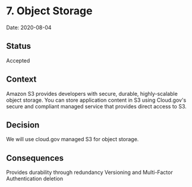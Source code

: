 # 7. Object Storage
Date: 2020-08-04

## Status

Accepted

## Context

Amazon S3 provides developers with secure, durable, highly-scalable object storage. You can store application content in S3 using Cloud.gov's secure and compliant  managed service that provides direct access to S3.

## Decision

We will use cloud.gov managed S3 for object storage.


## Consequences
Provides durability through redundancy 
Versioning and Multi-Factor Authentication deletion 
